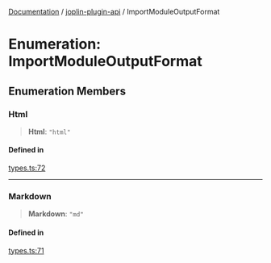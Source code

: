[Documentation](../../packages.md) / [joplin-plugin-api](../index.md) / ImportModuleOutputFormat

# Enumeration: ImportModuleOutputFormat

## Enumeration Members

### Html

> **Html**: `"html"`

#### Defined in

[types.ts:72](https://github.com/rxliuli/joplin-utils/blob/856dd8cbf75fe71932485581a99ca0e4ebcdd5e8/packages/joplin-plugin-api/src/types.ts#L72)

---

### Markdown

> **Markdown**: `"md"`

#### Defined in

[types.ts:71](https://github.com/rxliuli/joplin-utils/blob/856dd8cbf75fe71932485581a99ca0e4ebcdd5e8/packages/joplin-plugin-api/src/types.ts#L71)
